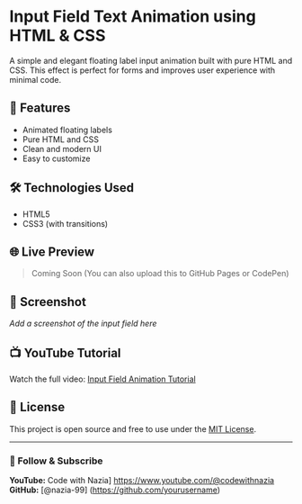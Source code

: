 # Input Field Text Animation using HTML & CSS

A simple and elegant floating label input animation built with pure HTML and CSS. This effect is perfect for forms and improves user experience with minimal code.

## 🚀 Features
- Animated floating labels
- Pure HTML and CSS
- Clean and modern UI
- Easy to customize

## 🛠️ Technologies Used
- HTML5
- CSS3 (with transitions)


## 🌐 Live Preview
> Coming Soon (You can also upload this to GitHub Pages or CodePen)

## 📸 Screenshot
*Add a screenshot of the input field here*

## 📺 YouTube Tutorial
Watch the full video: [Input Field Animation Tutorial](https://youtube.com/yourvideo)

## 📄 License
This project is open source and free to use under the [MIT License](LICENSE).

---

### 🙌 Follow & Subscribe
**YouTube:** Code with Nazia] https://www.youtube.com/@codewithnazia
**GitHub:** [@nazia-99] (https://github.com/yourusername)
